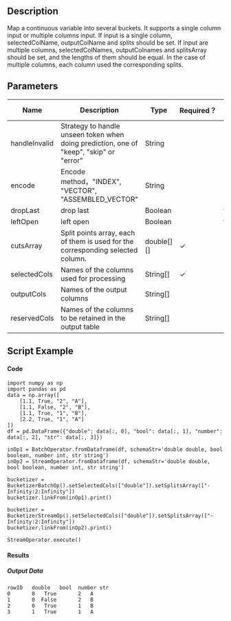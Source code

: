 ## Description
Map a continuous variable into several buckets.
 It supports a single column input or multiple columns input. If input is a single column, selectedColName,
 outputColName and splits should be set. If input are multiple columns, selectedColNames, outputColnames
 and splitsArray should be set, and the lengths of them should be equal. In the case of multiple columns,
 each column used the corresponding splits.

## Parameters
| Name | Description | Type | Required？ | Default Value |
| --- | --- | --- | --- | --- |
| handleInvalid |  Strategy to handle unseen token when doing prediction, one of "keep", "skip" or "error" | String | | "keep" |
| encode | Encode method，"INDEX", "VECTOR", "ASSEMBLED_VECTOR" | String |   |INDEX |
| dropLast | drop last | Boolean |  | true |
| leftOpen | left open | Boolean | | true |
| cutsArray | Split points array, each of them is used for the corresponding selected column. | double[][] | ✓ |  |
| selectedCols | Names of the columns used for processing | String[] | ✓ |  |
| outputCols | Names of the output columns | String[] |  | null |
| reservedCols | Names of the columns to be retained in the output table | String[] |  | null |



## Script Example
#### Code
```
import numpy as np
import pandas as pd
data = np.array([
    [1.1, True, "2", "A"],
    [1.1, False, "2", "B"],
    [1.1, True, "1", "B"],
    [2.2, True, "1", "A"]
])
df = pd.DataFrame({"double": data[:, 0], "bool": data[:, 1], "number": data[:, 2], "str": data[:, 3]})

inOp1 = BatchOperator.fromDataframe(df, schemaStr='double double, bool boolean, number int, str string')
inOp2 = StreamOperator.fromDataframe(df, schemaStr='double double, bool boolean, number int, str string')

bucketizer = BucketizerBatchOp().setSelectedCols(["double"]).setSplitsArray(["-Infinity:2:Infinity"])
bucketizer.linkFrom(inOp1).print()

bucketizer = BucketizerStreamOp().setSelectedCols(["double"]).setSplitsArray(["-Infinity:2:Infinity"])
bucketizer.linkFrom(inOp2).print()

StreamOperator.execute()
```
#### Results

##### Output Data
```
rowID   double   bool  number str
0       0   True       2   A
1       0  False       2   B
2       0   True       1   B
3       1   True       1   A
```
